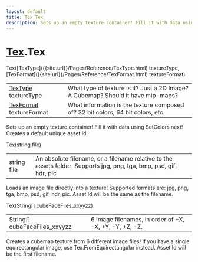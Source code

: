 ```yaml
---
layout: default
title: Tex.Tex
description: Sets up an empty texture container! Fill it with data using SetColors next! Creates a default unique asset Id.
---
```

# [Tex]({{site.url}}/Pages/Reference/Tex.html).Tex

<div class='signature' markdown='1'>
 Tex([TexType]({{site.url}}/Pages/Reference/TexType.html) textureType, [TexFormat]({{site.url}}/Pages/Reference/TexFormat.html) textureFormat)
</div>

|  |  |
|--|--|
|[TexType]({{site.url}}/Pages/Reference/TexType.html) textureType|What type of texture is it? Just a 2D Image? A Cubemap? Should it have mip-maps?|
|[TexFormat]({{site.url}}/Pages/Reference/TexFormat.html) textureFormat|What information is the texture composed of? 32 bit colors, 64 bit colors, etc.|

Sets up an empty texture container! Fill it with data using SetColors next! Creates a default unique asset Id.
<div class='signature' markdown='1'>
 Tex(string file)
</div>

|  |  |
|--|--|
|string file|An absolute filename, or a filename relative to the assets folder. Supports jpg, png, tga,             bmp, psd, gif, hdr, pic|

Loads an image file directly into a texture! Supported formats are: jpg, png, tga, bmp, psd, gif,
hdr, pic. Asset Id will be the same as the filename.
<div class='signature' markdown='1'>
 Tex(String[] cubeFaceFiles_xxyyzz)
</div>

|  |  |
|--|--|
|String[] cubeFaceFiles_xxyyzz|6 image filenames, in order of +X, -X, +Y, -Y, +Z, -Z.|

Creates a cubemap texture from 6 different image files! If you have a single equirectangular image, use
Tex.FromEquirectangular instead. Asset Id will be the first filename.



